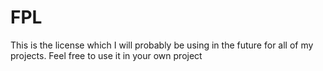 # FPL
This is the license which I will probably be using in the future for all of my projects. Feel free to use it in your own project
